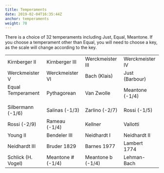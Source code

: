 ```yaml
---
title: Temperaments
date: 2019-02-04T16:35:44Z
anchor: temperaments
weight: 70
---
```


There is a choice of 32 temperaments including Just, Equal,
Meantone. If you choose a temperament other than Equal, you will need
to choose a key, as the scale will change according to the key.

|     |     |     |     |
| --- | --- | --- | --- |
| Kirnberger II | Kirnberger III | Werckmeister III | Werckmeister IV |
| Werckmeister V | Werckmeister VI | Bach (Klais) | Just (Barbour) |
| Equal Temperament &nbsp; | Pythagorean | Van Zwolle | Meantone (-1/4) |
| Silbermann (-1/6) | Salinas (-1/3) | Zarlino (-2/7) | Rossi (-1/5) |
| Rossi (-2/9) | Rameau (-1/4) | Kellner | Vallotti |
| Young II | Bendeler III | Neidhardt I | Neidhardt II |
| Neidhardt III | Bruder 1829 | Barnes 1977 | Lambert 1774 |
| Schlick (H. Vogel) | Meantone # (-1/4) &nbsp; | Meantone b (-1/4) &nbsp; | Lehman-Bach |

